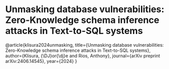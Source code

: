 # Unmasking database vulnerabilities: Zero-Knowledge schema inference attacks in Text-to-SQL systems

@article{klisura2024unmasking,
  title={Unmasking database vulnerabilities: Zero-Knowledge schema inference attacks in Text-to-SQL systems},
  author={Klisura, {\DJ}or{\dj}e and Rios, Anthony},
  journal={arXiv preprint arXiv:2406.14545},
  year={2024}
}
